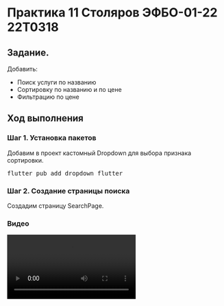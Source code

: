 # Практика 11 Столяров ЭФБО-01-22 22T0318

## Задание.
Добавить:
<ul>
    <li>Поиск услуги по названию</li>
    <li>Сортировку по названию и по цене</li>
    <li>Фильтрацию по цене</li>
</ul>

## Ход выполнения
### Шаг 1. Установка пакетов
Добавим в проект кастомный Dropdown для выбора признака сортировки.

<pre>flutter pub add dropdown_flutter</pre>

### Шаг 2. Создание страницы поиска
Создадим страницу SearchPage.



### Видео

![видео](./screenshot/preview.mp4)
